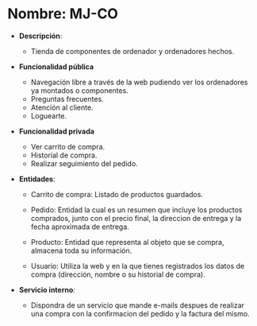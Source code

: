 # Nombre: MJ-CO

- **Descripción**:
  - Tienda de componentes de ordenador y ordenadores hechos.

- **Funcionalidad pública**

  - Navegación libre a través de la web pudiendo ver los ordenadores ya montados o componentes.
  - Preguntas frecuentes.
  - Atención al cliente.
  - Loguearte.

- **Funcionalidad privada**

  - Ver carrito de compra.
  - Historial de compra.
  - Realizar seguimiento del pedido.

- **Entidades**:

  - Carrito de compra: Listado de productos guardados.
  
  - Pedido:  Entidad la cual es un resumen que incluye los productos comprados, junto con el precio final, la direccion de entrega y la fecha aproximada de entrega.
  
  - Producto: Entidad que representa al objeto que se compra, almacena toda su información.
  
  - Usuario: Utiliza la web y en la que tienes registrados los datos de compra (dirección, nombre o su historial de compra).
  
- **Servicio interno**:

  - Dispondra de un servicio que mande e-mails despues de realizar una compra con la confirmacion del pedido y la factura del mismo.

